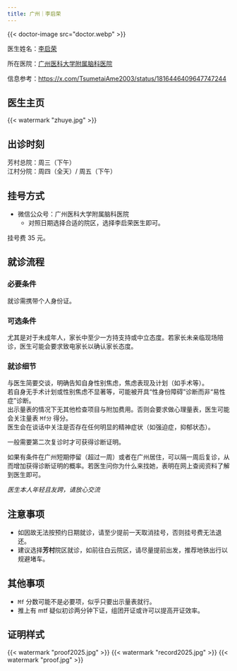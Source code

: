 ```yaml
---
title: 广州｜李启荣
---
```


{{< doctor-image src="doctor.webp" >}}

医生姓名：[李启荣](https://health.baidu.com/doctordec/dochome/55257)

所在医院：[广州医科大学附属脑科医院](https://health.baidu.com/doctordec/hospital/1008521)

信息参考：<https://x.com/TsumetaiAme2003/status/1816446409647747244>

## 医生主页

{{< watermark "zhuye.jpg" >}}

## 出诊时刻

芳村总院：周三（下午）\
江村分院：周四（全天）/ 周五（下午）

## 挂号方式

- 微信公众号：广州医科大学附属脑科医院
  - 对照日期选择合适的院区，选择李启荣医生即可。

挂号费 35 元。

## 就诊流程

### 必要条件

就诊需携带个人身份证。

### 可选条件

尤其是对于未成年人，家长中至少一方持支持或中立态度。若家长未亲临现场陪诊，医生可能会要求致电家长以确认家长态度。

### 就诊细节

与医生简要交谈，明确告知自身性别焦虑，焦虑表现及计划（如手术等）。\
若自身无手术计划或性别焦虑不显著等，可能被开具“性身份障碍”诊断而非“易性症”诊断。\
出示量表的情况下无其他检查项目与附加费用。否则会要求做心理量表，医生可能会关注量表 `Mf分` 得分。\
医生会在谈话中关注是否存在任何明显的精神症状（如强迫症，抑郁状态）。

一般需要第二次复诊时才可获得诊断证明。

如果有条件在广州短期停留（超过一周）或者在广州居住，可以隔一周后复诊，从而增加获得诊断证明的概率。若医生问你为什么来找她，表明在网上查阅资料了解到医生即可。

*医生本人年轻且友跨，请放心交流*

## 注意事项

- 如因故无法按预约日期就诊，请至少提前一天取消挂号，否则挂号费无法退还。
- 建议选择**芳村**院区就诊，如前往白云院区，请尽量提前出发，推荐地铁出行以规避堵车。

## 其他事项

- `Mf` 分数可能不是必要项，似乎只要出示量表就行。
- 推上有 mtf 疑似初诊两分钟下证，组团开证或许可以提高开证效率。

## 证明样式
{{< watermark "proof2025.jpg" >}}
{{< watermark "record2025.jpg" >}}
{{< watermark "proof.jpg" >}}
